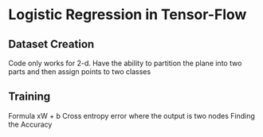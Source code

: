 # Logistic Regression in Tensor-Flow


## Dataset Creation
Code only works for 2-d.  Have the ability to partition the plane into two parts and then assign points to two classes

## Training
Formula xW + b
Cross entropy error where the output is two nodes
Finding the Accuracy
